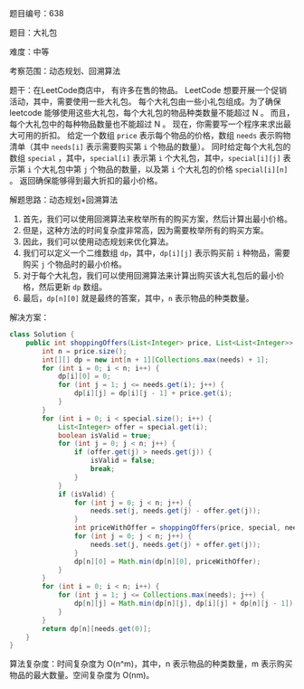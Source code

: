 题目编号：638

题目：大礼包

难度：中等

考察范围：动态规划、回溯算法

题干：在LeetCode商店中， 有许多在售的物品。
LeetCode 想要开展一个促销活动，其中，需要使用一些大礼包。
每个大礼包由一些小礼包组成。为了确保 leetcode 能够使用这些大礼包，每个大礼包的物品种类数量不能超过 N 。
而且，每个大礼包中的每种物品数量也不能超过 N 。
现在，你需要写一个程序来求出最大可用的折扣。
给定一个数组 `price` 表示每个物品的价格，数组 `needs` 表示购物清单（其中 `needs[i]` 表示需要购买第 `i` 个物品的数量）。
同时给定每个大礼包的数组 `special` ，其中，`special[i]` 表示第 `i` 个大礼包，其中，`special[i][j]` 表示第 `i` 个大礼包中第 `j` 个物品的数量，以及第 `i` 个大礼包的价格 `special[i][n]` 。
返回确保能够得到最大折扣的最小价格。

解题思路：动态规划+回溯算法
1. 首先，我们可以使用回溯算法来枚举所有的购买方案，然后计算出最小价格。
2. 但是，这种方法的时间复杂度非常高，因为需要枚举所有的购买方案。
3. 因此，我们可以使用动态规划来优化算法。
4. 我们可以定义一个二维数组 `dp`，其中，`dp[i][j]` 表示购买前 `i` 种物品，需要购买 `j` 个物品时的最小价格。
5. 对于每个大礼包，我们可以使用回溯算法来计算出购买该大礼包后的最小价格，然后更新 `dp` 数组。
6. 最后，`dp[n][0]` 就是最终的答案，其中，`n` 表示物品的种类数量。

解决方案：

```java
class Solution {
    public int shoppingOffers(List<Integer> price, List<List<Integer>> special, List<Integer> needs) {
        int n = price.size();
        int[][] dp = new int[n + 1][Collections.max(needs) + 1];
        for (int i = 0; i < n; i++) {
            dp[i][0] = 0;
            for (int j = 1; j <= needs.get(i); j++) {
                dp[i][j] = dp[i][j - 1] + price.get(i);
            }
        }
        for (int i = 0; i < special.size(); i++) {
            List<Integer> offer = special.get(i);
            boolean isValid = true;
            for (int j = 0; j < n; j++) {
                if (offer.get(j) > needs.get(j)) {
                    isValid = false;
                    break;
                }
            }
            if (isValid) {
                for (int j = 0; j < n; j++) {
                    needs.set(j, needs.get(j) - offer.get(j));
                }
                int priceWithOffer = shoppingOffers(price, special, needs) + offer.get(n);
                for (int j = 0; j < n; j++) {
                    needs.set(j, needs.get(j) + offer.get(j));
                }
                dp[n][0] = Math.min(dp[n][0], priceWithOffer);
            }
        }
        for (int i = 0; i < n; i++) {
            for (int j = 1; j <= Collections.max(needs); j++) {
                dp[n][j] = Math.min(dp[n][j], dp[i][j] + dp[n][j - 1]);
            }
        }
        return dp[n][needs.get(0)];
    }
}
```

算法复杂度：时间复杂度为 O(n^m)，其中，n 表示物品的种类数量，m 表示购买物品的最大数量。空间复杂度为 O(nm)。